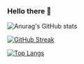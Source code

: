 ### Hello there 👋

![Anurag's GitHub stats](https://github-readme-stats.vercel.app/api?username=marcelmalewski&count_private=true&theme=dracula)

[![GitHub Streak](https://streak-stats.demolab.com/?user=marcelmalewski&theme=dracula&starting_year=2023)](https://git.io/streak-stats)

[![Top Langs](https://github-readme-stats.vercel.app/api/top-langs/?username=marcelmalewski&exclude_repo=ai-labs&hide=html,css,scss&langs_count=8&count_private&theme=dracula)](https://github.com/anuraghazra/github-readme-stats)
